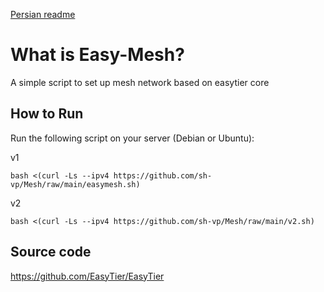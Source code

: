 [Persian readme](https://github.com/sh-vp/Mesh/blob/main/README_FA.md)

# What is Easy-Mesh?
A simple script to set up mesh network based on easytier core

## How to Run

Run the following script on your server (Debian or Ubuntu):

v1
```
bash <(curl -Ls --ipv4 https://github.com/sh-vp/Mesh/raw/main/easymesh.sh)
```

v2
```
bash <(curl -Ls --ipv4 https://github.com/sh-vp/Mesh/raw/main/v2.sh)
```

## Source code
https://github.com/EasyTier/EasyTier
